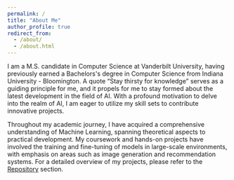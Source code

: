 ```yaml
---
permalink: /
title: "About Me"
author_profile: true
redirect_from: 
  - /about/
  - /about.html
---
```


I am a M.S. candidate in Computer Science at Vanderbilt University, having previously earned a Bachelors's degree in Computer Science from Indiana University - Bloomington. A quote “Stay thirsty for knowledge” serves as a guiding principle for me, and it propels for me to stay formed about the latest development in the field of AI. With a profound motivation to delve into the realm of AI, I am eager to utilize my skill sets to contribute innovative projects.

Throughout my academic journey, I have acquired a comprehensive understanding of Machine Learning, spanning theoretical aspects to practical development. My coursework and hands-on projects have involved the training and fine-tuning of models in large-scale environments, with emphasis on areas such as image generation and recommendation systems. For a detailed overview of my projects, please refer to the [Repository](https://seungmindavid.github.io/repository/) section.



